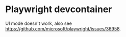 # Playwright devcontainer

UI mode doesn't work, also see https://github.com/microsoft/playwright/issues/36958.